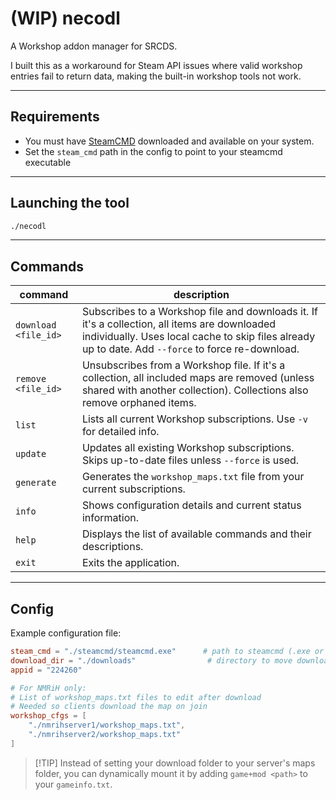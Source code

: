 # (WIP) necodl

A Workshop addon manager for SRCDS.

I built this as a workaround for Steam API issues where valid workshop entries fail to return data, making the built-in workshop tools not work.

---

## Requirements

* You must have [SteamCMD](https://developer.valvesoftware.com/wiki/SteamCMD#Downloading_SteamCMD) downloaded and available on your system.
* Set the `steam_cmd` path in the config to point to your steamcmd executable

---

## Launching the tool

```sh
./necodl
```

---

## Commands

| command              | description                                                                                                                                                                                         |
| -------------------- | --------------------------------------------------------------------------------------------------------------------------------------------------------------------------------------------------- |
| `download <file_id>` | Subscribes to a Workshop file and downloads it. If it's a collection, all items are downloaded individually. Uses local cache to skip files already up to date. Add `--force` to force re-download. |
| `remove <file_id>`   | Unsubscribes from a Workshop file. If it's a collection, all included maps are removed (unless shared with another collection). Collections also remove orphaned items.                             |
| `list`               | Lists all current Workshop subscriptions. Use `-v` for detailed info.                                                                                                                               |
| `update`             | Updates all existing Workshop subscriptions. Skips up-to-date files unless `--force` is used.                                                                                                       |
| `generate`           | Generates the `workshop_maps.txt` file from your current subscriptions.                                                                                                                             |
| `info`               | Shows configuration details and current status information.                                                                                                                                         |
| `help`               | Displays the list of available commands and their descriptions.                                                                                                                                     |
| `exit`               | Exits the application.                                                                                                                                                                              |

---

## Config

Example configuration file:

```toml
steam_cmd = "./steamcmd/steamcmd.exe"      # path to steamcmd (.exe or .sh)
download_dir = "./downloads"                # directory to move downloaded files
appid = "224260"

# For NMRiH only:
# List of workshop_maps.txt files to edit after download
# Needed so clients download the map on join
workshop_cfgs = [
    "./nmrihserver1/workshop_maps.txt",
    "./nmrihserver2/workshop_maps.txt"
]
```

> \[!TIP]
> Instead of setting your download folder to your server's maps folder, you can dynamically mount it by adding `game+mod <path>` to your `gameinfo.txt`.

